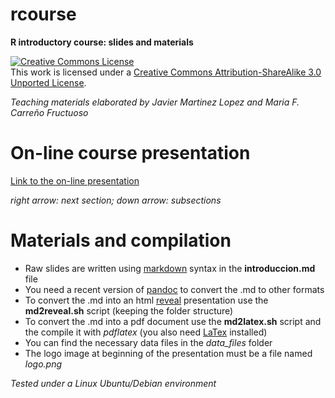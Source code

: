 rcourse
=======

**R introductory course: slides and materials**

<a rel="license" href="http://creativecommons.org/licenses/by-sa/3.0/deed.en_US"><img alt="Creative Commons License" style="border-width:0" src="http://i.creativecommons.org/l/by-sa/3.0/88x31.png" /></a><br />This work is licensed under a <a rel="license" href="http://creativecommons.org/licenses/by-sa/3.0/deed.en_US">Creative Commons Attribution-ShareAlike 3.0 Unported License</a>.

*Teaching materials elaborated by Javier Martinez Lopez and Maria F. Carreño Fructuoso*

# On-line course presentation

[Link to the on-line presentation](https://dl.dropboxusercontent.com/u/62560154/cursoR_AIL/introduccion.html#/)

*right arrow: next section; down arrow: subsections*

# Materials and compilation

* Raw slides are written using [markdown](http://daringfireball.net/projects/markdown/) syntax in the **introduccion.md** file
* You need a recent version of [pandoc](http://johnmacfarlane.net/pandoc/) to convert the .md to other formats
* To convert the .md into an html [reveal](https://github.com/hakimel/reveal.js) presentation use the **md2reveal.sh** script (keeping the folder structure)
* To convert the .md into a pdf document use the **md2latex.sh** script and the compile it with *pdflatex* (you also need [LaTex](http://www.latex-project.org/) installed)
* You can find the necessary data files in the *data_files* folder
* The logo image at beginning of the presentation must be a file named *logo.png*

*Tested under a Linux Ubuntu/Debian environment*



